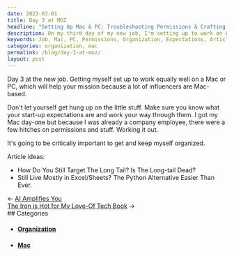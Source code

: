 ```yaml
---
date: 2023-03-01
title: Day 3 at MOZ
headline: "Setting Up Mac & PC: Troubleshooting Permissions & Crafting Article Ideas on Day 3 at MOZ"
description: On my third day of my new job, I'm setting up to work on both Mac and PC as many influencers use Macs. I'm troubleshooting a few issues with permissions, and staying organized and on top of my expectations. I'm also thinking of article ideas to entice readers to click through to the blog post, such as 'How Do You Still Target The Long Tail? Is The Long-tail Dead?
keywords: Job, Mac, PC, Permissions, Organization, Expectations, Article Ideas, Long Tail, Targeting
categories: organization, mac
permalink: /blog/day-3-at-moz/
layout: post
---
```



Day 3 at the new job. Getting myself set up to work equally well on a Mac or
PC, which will help your mission because a lot of influencers are Mac-based.

Don't let yourself get hung up on the little stuff. Make sure you know what
your start-up expectations are and work your way through them. I got my Mac
day-one but because I was already a company employee, there were a few hitches
on permissions and stuff. Working it out.

It's going to be critically important to get and keep myself organized.

Article ideas:

- How Do You Still Target The Long Tail? Is The Long-tail Dead?
- Still Live Mostly in Excel/Sheets? The Python Alternative Easier Than Ever.


<div class="post-nav"><div class="post-nav-prev"><span class="arrow">&larr;&nbsp;</span><a href="ai-amplifies-you">AI Amplifies You</a></div><div class="post-nav-next"><a href="the-iron-is-hot-for-my-love-of-tech-book">The Iron is Hot for My Love-Of Tech Book</a><span class="arrow">&nbsp;&rarr;</span></div></div>
## Categories

<ul>
<li><h4><a href='/organization/'>Organization</a></h4></li>
<li><h4><a href='/mac/'>Mac</a></h4></li></ul>
